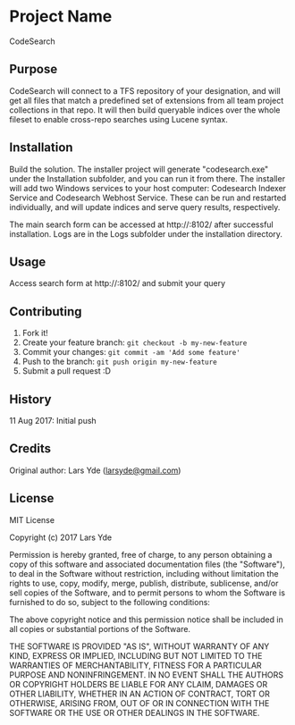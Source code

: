 # Project Name

CodeSearch

## Purpose
CodeSearch will connect to a TFS repository of your designation, and will get all files that match a predefined set of extensions from all team project collections in that repo. It will then build queryable indices over the whole fileset to enable cross-repo searches using Lucene syntax.

## Installation

Build the solution. The installer project will generate "codesearch.exe" under the Installation subfolder, and you can run it from there.
The installer will add two Windows services to your host computer: Codesearch Indexer Service and Codesearch Webhost Service. These can be run and 
restarted individually, and will update indices and serve query results, respectively.

The main search form can be accessed at http://<servername>:8102/ after successful installation.
Logs are in the Logs subfolder under the installation directory.

## Usage

Access search form at http://<servername>:8102/ and submit your query

## Contributing

1. Fork it!
2. Create your feature branch: `git checkout -b my-new-feature`
3. Commit your changes: `git commit -am 'Add some feature'`
4. Push to the branch: `git push origin my-new-feature`
5. Submit a pull request :D

## History

11 Aug 2017: Initial push

## Credits

Original author: Lars Yde (larsyde@gmail.com)

## License

MIT License

Copyright (c) 2017 Lars Yde

Permission is hereby granted, free of charge, to any person obtaining a copy
of this software and associated documentation files (the "Software"), to deal
in the Software without restriction, including without limitation the rights
to use, copy, modify, merge, publish, distribute, sublicense, and/or sell
copies of the Software, and to permit persons to whom the Software is
furnished to do so, subject to the following conditions:

The above copyright notice and this permission notice shall be included in all
copies or substantial portions of the Software.

THE SOFTWARE IS PROVIDED "AS IS", WITHOUT WARRANTY OF ANY KIND, EXPRESS OR
IMPLIED, INCLUDING BUT NOT LIMITED TO THE WARRANTIES OF MERCHANTABILITY,
FITNESS FOR A PARTICULAR PURPOSE AND NONINFRINGEMENT. IN NO EVENT SHALL THE
AUTHORS OR COPYRIGHT HOLDERS BE LIABLE FOR ANY CLAIM, DAMAGES OR OTHER
LIABILITY, WHETHER IN AN ACTION OF CONTRACT, TORT OR OTHERWISE, ARISING FROM,
OUT OF OR IN CONNECTION WITH THE SOFTWARE OR THE USE OR OTHER DEALINGS IN THE
SOFTWARE.
